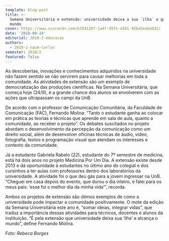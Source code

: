 ```yaml
---
template: blog-post
title: >-
  Semana Universitária e extensão: universidade deixa a sua `ilha` e ganha o
  mundo
cover: https://www.ucarecdn.com/b3541267-1a4f-497e-a501-92ba5eabe0d2/
date: '2018-09-24'
editorial: 2018-2-educacao
authors:
  - 2018-1-naum-carlos
semester: 2018/2
featured: false
---
```

As descobertas, inovações e conhecimentos adquiridos na universidade não fazem sentido se não servirem para causar melhorias em toda a comunidade. As atividades de extensão são um exemplo de democratização das produções científicas. Na Semana Universitária, que começa hoje (24/9), é a grande chance dos alunos se envolverem com as ações que ultrapassam os campi da UnB.



De acordo com o professor de Comunicação Comunitária, da Faculdade de Comunicação (FAC), Fernando Molina: “Tanto o estudante ganha ao colocar em prática as teorias e técnicas que aprende em sala de aula, quanto a comunidade, ao receber o projeto”. Os debates suscitados no projeto abordam o desenvolvimento da percepção da comunicação como um direito social, além de desenvolver oficinas técnicas de áudio, vídeo, fotografia, textos e programação visual que atendam os interesses e contexto da comunidade.



Já a estudante Gabriela Rabelo (22), estudante do 7º semestre de medicina, está há dois anos no projeto Medicina Por Um Dia. A extensão existe desde 2013 e dá oportunidade à estudantes no último ano do colegial e dos cursinhos a ter aulas com professores dentro dos laboratórios da universidade. A atividade foi o que deu gás para a jovem ingressar na UnB. “Cheguei em casa depois do evento, que durou o dia inteiro, e falei para os meus pais: ‘esse foi o melhor dia da minha vida’”, recorda.

Ambos os projetos de extensão são ótimos exemplos de como a universidade pode impactar a comunidade positivamente. O mote da edição da Semana Universitária este ano é, “somar ideias, integrar vidas”, que traduz a importância dessas atividades para técnicos, docentes e alunos da instituição. “É pela extensão que universidade deixa sua ‘ilha’ e alcança o mundo”, define Fernando Molina.

_Foto: Rebeca Borges_
